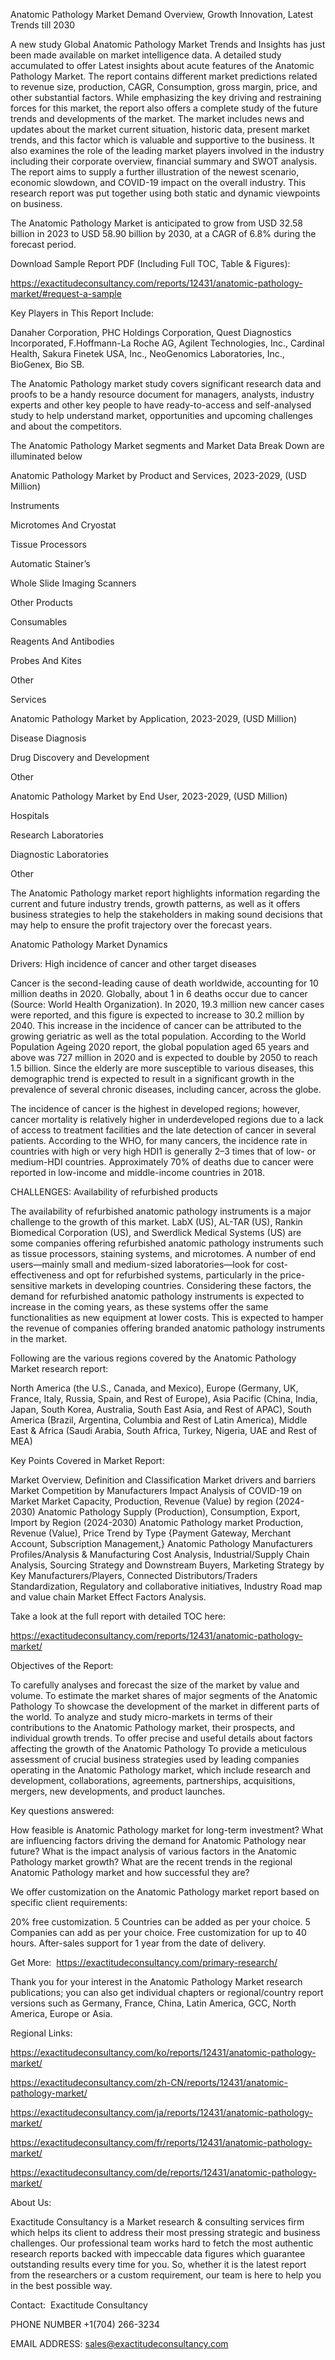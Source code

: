 Anatomic Pathology Market Demand Overview, Growth Innovation, Latest Trends till 2030

A new study Global Anatomic Pathology Market Trends and Insights has just been made available on market intelligence data. A detailed study accumulated to offer Latest insights about acute features of the Anatomic Pathology Market. The report contains different market predictions related to revenue size, production, CAGR, Consumption, gross margin, price, and other substantial factors. While emphasizing the key driving and restraining forces for this market, the report also offers a complete study of the future trends and developments of the market. The market includes news and updates about the market current situation, historic data, present market trends, and this factor which is valuable and supportive to the business. It also examines the role of the leading market players involved in the industry including their corporate overview, financial summary and SWOT analysis. The report aims to supply a further illustration of the newest scenario, economic slowdown, and COVID-19 impact on the overall industry. This research report was put together using both static and dynamic viewpoints on business.

The Anatomic Pathology Market is anticipated to grow from USD 32.58 billion in 2023 to USD 58.90 billion by 2030, at a CAGR of 6.8% during the forecast period.

Download Sample Report PDF (Including Full TOC, Table & Figures):

https://exactitudeconsultancy.com/reports/12431/anatomic-pathology-market/#request-a-sample

Key Players in This Report Include:

Danaher Corporation, PHC Holdings Corporation, Quest Diagnostics Incorporated, F.Hoffmann-La Roche AG, Agilent Technologies, Inc., Cardinal Health, Sakura Finetek USA, Inc., NeoGenomics Laboratories, Inc., BioGenex, Bio SB.

The Anatomic Pathology market study covers significant research data and proofs to be a handy resource document for managers, analysts, industry experts and other key people to have ready-to-access and self-analysed study to help understand market, opportunities and upcoming challenges and about the competitors.

The Anatomic Pathology Market segments and Market Data Break Down are illuminated below

Anatomic Pathology Market by Product and Services, 2023-2029, (USD Million)

Instruments

Microtomes And Cryostat

Tissue Processors

Automatic Stainer’s

Whole Slide Imaging Scanners

Other Products

Consumables

Reagents And Antibodies

Probes And Kites

Other

Services

Anatomic Pathology Market by Application, 2023-2029, (USD Million)

Disease Diagnosis

Drug Discovery and Development

Other

Anatomic Pathology Market by End User, 2023-2029, (USD Million)

Hospitals

Research Laboratories

Diagnostic Laboratories

Other

The Anatomic Pathology market report highlights information regarding the current and future industry trends, growth patterns, as well as it offers business strategies to help the stakeholders in making sound decisions that may help to ensure the profit trajectory over the forecast years.

Anatomic Pathology Market Dynamics

Drivers: High incidence of cancer and other target diseases

Cancer is the second-leading cause of death worldwide, accounting for 10 million deaths in 2020. Globally, about 1 in 6 deaths occur due to cancer (Source: World Health Organization). In 2020, 19.3 million new cancer cases were reported, and this figure is expected to increase to 30.2 million by 2040. This increase in the incidence of cancer can be attributed to the growing geriatric as well as the total population. According to the World Population Ageing 2020 report, the global population aged 65 years and above was 727 million in 2020 and is expected to double by 2050 to reach 1.5 billion. Since the elderly are more susceptible to various diseases, this demographic trend is expected to result in a significant growth in the prevalence of several chronic diseases, including cancer, across the globe.

The incidence of cancer is the highest in developed regions; however, cancer mortality is relatively higher in underdeveloped regions due to a lack of access to treatment facilities and the late detection of cancer in several patients. According to the WHO, for many cancers, the incidence rate in countries with high or very high HDI1 is generally 2–3 times that of low- or medium-HDI countries. Approximately 70% of deaths due to cancer were reported in low-income and middle-income countries in 2018.

CHALLENGES: Availability of refurbished products

The availability of refurbished anatomic pathology instruments is a major challenge to the growth of this market. LabX (US), AL-TAR (US), Rankin Biomedical Corporation (US), and Swerdlick Medical Systems (US) are some companies offering refurbished anatomic pathology instruments such as tissue processors, staining systems, and microtomes. A number of end users—mainly small and medium-sized laboratories—look for cost-effectiveness and opt for refurbished systems, particularly in the price-sensitive markets in developing countries. Considering these factors, the demand for refurbished anatomic pathology instruments is expected to increase in the coming years, as these systems offer the same functionalities as new equipment at lower costs. This is expected to hamper the revenue of companies offering branded anatomic pathology instruments in the market.

Following are the various regions covered by the Anatomic Pathology Market research report:

North America (the U.S., Canada, and Mexico), Europe (Germany, UK, France, Italy, Russia, Spain, and Rest of Europe), Asia Pacific (China, India, Japan, South Korea, Australia, South East Asia, and Rest of APAC), South America (Brazil, Argentina, Columbia and Rest of Latin America), Middle East & Africa (Saudi Arabia, South Africa, Turkey, Nigeria, UAE and Rest of MEA)

Key Points Covered in Market Report:

Market Overview, Definition and Classification Market drivers and barriers
Market Competition by Manufacturers
Impact Analysis of COVID-19 on Market
Market Capacity, Production, Revenue (Value) by region (2024-2030)
Anatomic Pathology Supply (Production), Consumption, Export, Import by Region (2024-2030)
Anatomic Pathology market Production, Revenue (Value), Price Trend by Type {Payment Gateway, Merchant Account, Subscription Management,}
Anatomic Pathology Manufacturers Profiles/Analysis & Manufacturing Cost Analysis, Industrial/Supply Chain Analysis, Sourcing Strategy and Downstream Buyers, Marketing
Strategy by Key Manufacturers/Players, Connected Distributors/Traders Standardization, Regulatory and collaborative initiatives, Industry Road map and value chain Market Effect Factors Analysis.

Take a look at the full report with detailed TOC here:

https://exactitudeconsultancy.com/reports/12431/anatomic-pathology-market/

Objectives of the Report:

To carefully analyses and forecast the size of the market by value and volume.
To estimate the market shares of major segments of the Anatomic Pathology
To showcase the development of the market in different parts of the world.
To analyze and study micro-markets in terms of their contributions to the Anatomic Pathology market, their prospects, and individual growth trends.
To offer precise and useful details about factors affecting the growth of the Anatomic Pathology
To provide a meticulous assessment of crucial business strategies used by leading companies operating in the Anatomic Pathology market, which include research and development, collaborations, agreements, partnerships, acquisitions, mergers, new developments, and product launches.

Key questions answered:

How feasible is Anatomic Pathology market for long-term investment?
What are influencing factors driving the demand for Anatomic Pathology near future?
What is the impact analysis of various factors in the Anatomic Pathology market growth?
What are the recent trends in the regional Anatomic Pathology market and how successful they are?

We offer customization on the Anatomic Pathology market report based on specific client requirements:

20% free customization.
5 Countries can be added as per your choice.
5 Companies can add as per your choice.
Free customization for up to 40 hours.
After-sales support for 1 year from the date of delivery.

Get More:  https://exactitudeconsultancy.com/primary-research/

Thank you for your interest in the Anatomic Pathology Market research publications; you can also get individual chapters or regional/country report versions such as Germany, France, China, Latin America, GCC, North America, Europe or Asia.

Regional Links:

https://exactitudeconsultancy.com/ko/reports/12431/anatomic-pathology-market/

https://exactitudeconsultancy.com/zh-CN/reports/12431/anatomic-pathology-market/

https://exactitudeconsultancy.com/ja/reports/12431/anatomic-pathology-market/

https://exactitudeconsultancy.com/fr/reports/12431/anatomic-pathology-market/

https://exactitudeconsultancy.com/de/reports/12431/anatomic-pathology-market/

About Us:

Exactitude Consultancy is a Market research & consulting services firm which helps its client to address their most pressing strategic and business challenges. Our professional team works hard to fetch the most authentic research reports backed with impeccable data figures which guarantee outstanding results every time for you. So, whether it is the latest report from the researchers or a custom requirement, our team is here to help you in the best possible way.

Contact:  Exactitude Consultancy

PHONE NUMBER +1(704) 266-3234

EMAIL ADDRESS: sales@exactitudeconsultancy.com
